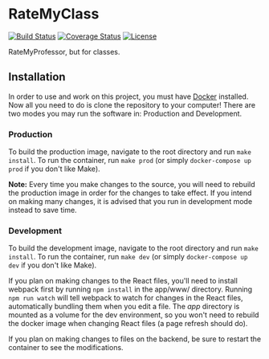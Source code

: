 # RateMyClass
[![Build Status](http://img.shields.io/travis/badges/ratemyclass.svg?style=flat-square)](https://travis-ci.org/badges/ratemyclass)
[![Coverage Status](http://img.shields.io/coveralls/badges/ratemyclass.svg?style=flat-square)](https://coveralls.io/r/badges/ratemyclass)
[![License](http://img.shields.io/:license-mit-blue.svg?style=flat-square)](http://ratemyclass.mit-license.org)

RateMyProfessor, but for classes.

## Installation

In order to use and work on this project, you must have [Docker](https://docs.docker.com/install/) installed. Now all you need to do is clone the repository to your computer! There are two modes you may run the software in: Production and Development.

### Production

To build the production image, navigate to the root directory and run `make install`. To run the container, run `make prod` (or simply `docker-compose up prod` if you don't like Make).

**Note:** Every time you make changes to the source, you will need to rebuild the production image in order for the changes to take effect. If you intend on making many changes, it is advised that you run in development mode instead to save time.

### Development

To build the development image, navigate to the root directory and run `make install`. To run the container, run `make dev` (or simply `docker-compose up dev` if you don't like Make).

If you plan on making changes to the React files, you'll need to install webpack first by running `npm install` in the app/www/ directory. Running `npm run watch` will tell webpack to watch for changes in the React files, automatically bundling them when you edit a file. The *app* directory is mounted as a volume for the dev environment, so you won't need to rebuild the docker image when changing React files (a page refresh should do).

If you plan on making changes to files on the backend, be sure to restart the container to see the modifications.

